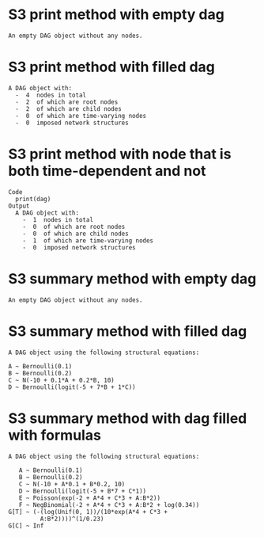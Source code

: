 # S3 print method with empty dag

    An empty DAG object without any nodes.

# S3 print method with filled dag

    A DAG object with:
      -  4  nodes in total
      -  2  of which are root nodes
      -  2  of which are child nodes
      -  0  of which are time-varying nodes
      -  0  imposed network structures

# S3 print method with node that is both time-dependent and not

    Code
      print(dag)
    Output
      A DAG object with:
        -  1  nodes in total
        -  0  of which are root nodes
        -  0  of which are child nodes
        -  1  of which are time-varying nodes
        -  0  imposed network structures

# S3 summary method with empty dag

    An empty DAG object without any nodes.

# S3 summary method with filled dag

    A DAG object using the following structural equations:
    
    A ~ Bernoulli(0.1)
    B ~ Bernoulli(0.2)
    C ~ N(-10 + 0.1*A + 0.2*B, 10)
    D ~ Bernoulli(logit(-5 + 7*B + 1*C))

# S3 summary method with dag filled with formulas

    A DAG object using the following structural equations:
    
       A ~ Bernoulli(0.1)
       B ~ Bernoulli(0.2)
       C ~ N(-10 + A*0.1 + B*0.2, 10)
       D ~ Bernoulli(logit(-5 + B*7 + C*1))
       E ~ Poisson(exp(-2 + A*4 + C*3 + A:B*2))
       F ~ NegBinomial(-2 + A*4 + C*3 + A:B*2 + log(0.34))
    G[T] ~ (-(log(Unif(0, 1))/(10*exp(A*4 + C*3 +
             A:B*2))))^(1/0.23)
    G[C] ~ Inf

